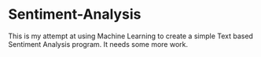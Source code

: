 # Sentiment-Analysis
This is my attempt at using Machine Learning to create a simple Text based Sentiment Analysis program. It needs some more work.
